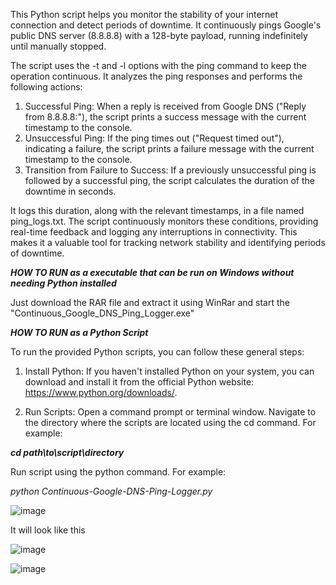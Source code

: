 This Python script helps you monitor the stability of your internet connection and detect periods of downtime. It continuously pings Google's public DNS server (8.8.8.8) with a 128-byte payload, running indefinitely until manually stopped.

The script uses the -t and -l options with the ping command to keep the operation continuous. It analyzes the ping responses and performs the following actions:

1. Successful Ping: When a reply is received from Google DNS ("Reply from 8.8.8.8:"), the script prints a success message with the current timestamp to the console.
2. Unsuccessful Ping: If the ping times out ("Request timed out"), indicating a failure, the script prints a failure message with the current timestamp to the console.
3. Transition from Failure to Success: If a previously unsuccessful ping is followed by a successful ping, the script calculates the duration of the downtime in seconds.

It logs this duration, along with the relevant timestamps, in a file named ping_logs.txt.
The script continuously monitors these conditions, providing real-time feedback and logging any interruptions in connectivity. This makes it a valuable tool for tracking network stability and identifying periods of downtime.


***HOW TO RUN as a executable that can be run on Windows without needing Python installed***

Just download the RAR file and extract it using WinRar and start the "Continuous_Google_DNS_Ping_Logger.exe"



***HOW TO RUN as a Python Script***

To run the provided Python scripts, you can follow these general steps:

1. Install Python:
If you haven't installed Python on your system, you can download and install it from the official Python website: https://www.python.org/downloads/.


2. Run Scripts:
Open a command prompt or terminal window.
Navigate to the directory where the scripts are located using the cd command. For example:

***cd path\to\script\directory***

Run script using the python command. For example:

*python Continuous-Google-DNS-Ping-Logger.py*

![image](https://github.com/radenko98/Continuous-Google-DNS-Ping-Logger/assets/22021972/f28a6887-ddc4-4ca7-8dfd-8b846723db9b)

It will look like this

![image](https://github.com/radenko98/Continuous-Google-DNS-Ping-Logger/assets/22021972/f04ab2ad-d3aa-4e12-98b6-34eedadfadf2)

![image](https://github.com/radenko98/Continuous-Google-DNS-Ping-Logger/assets/22021972/c670dbd0-fd68-4e6e-84d7-20bdd6b1e8ca)


